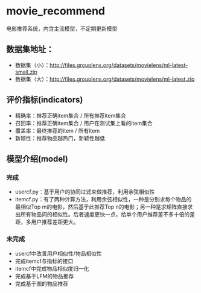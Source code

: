 # movie_recommend
电影推荐系统，内含主流模型，不定期更新模型

## 数据集地址：
- 数据集（小）：http://files.grouplens.org/datasets/movielens/ml-latest-small.zip
- 数据集（大）：http://files.grouplens.org/datasets/movielens/ml-latest.zip

## 评价指标(indicators)
- 精确率：推荐正确item集合 / 所有推荐item集合
- 召回率：推荐正确item集合 / 用户在测试集上看的item集合
- 覆盖率：最终推荐的item / 所有item
- 新颖性：推荐物品越热门，新颖性越低

## 模型介绍(model)
### 完成
- usercf.py：基于用户的协同过滤来做推荐，利用余弦相似性
- itemcf.py：有了两种计算方法，利用余弦相似性，一种是分别求每个物品的最相似Top m的电影，然后基于此推荐Top n的电影；另一种是求矩阵直接求出所有物品间的相似性。后者速度更快一点，给单个用户推荐差不多十倍的差距，多用户推荐差距更大。
### 未完成
- usercf中改善用户相似性/物品相似性
- 完成itemcf与指标的接口
- itemcf中完成物品相似度归一化
- 完成基于LFM的物品推荐
- 完成基于图的物品推荐
